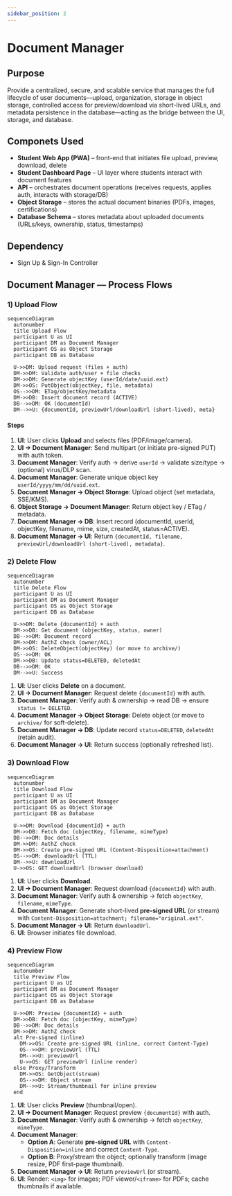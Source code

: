 ```yaml
---
sidebar_position: 2
---
```


# Document Manager

## Purpose

Provide a centralized, secure, and scalable service that manages the full lifecycle of user documents—upload, organization, storage in object storage, controlled access for preview/download via short-lived URLs, and metadata persistence in the database—acting as the bridge between the UI, storage, and database.

## Componets Used

- **Student Web App (PWA)** – front-end that initiates file upload, preview, download, delete  
- **Student Dashboard Page** – UI layer where students interact with document features  
- **API** – orchestrates document operations (receives requests, applies auth, interacts with storage/DB)  
- **Object Storage** – stores the actual document binaries (PDFs, images, certifications)  
- **Database Schema** – stores metadata about uploaded documents (URLs/keys, ownership, status, timestamps)  


## Dependency

- Sign Up & Sign-In Controller

## Document Manager — Process Flows

### 1) Upload Flow

```mermaid
sequenceDiagram
  autonumber
  title Upload Flow
  participant U as UI
  participant DM as Document Manager
  participant OS as Object Storage
  participant DB as Database

  U->>DM: Upload request (files + auth)
  DM->>DM: Validate auth/user + file checks
  DM->>DM: Generate objectKey (userId/date/uuid.ext)
  DM->>OS: PutObject(objectKey, file, metadata)
  OS-->>DM: ETag/objectKey/metadata
  DM->>DB: Insert document record (ACTIVE)
  DB-->>DM: OK (documentId)
  DM-->>U: {documentId, previewUrl/downloadUrl (short-lived), meta}
```

#### Steps

1. **UI**: User clicks **Upload** and selects files (PDF/image/camera).
2. **UI → Document Manager**: Send multipart (or initiate pre-signed PUT) with auth token.
3. **Document Manager**: Verify auth → derive `userId` → validate size/type → (optional) virus/DLP scan.
4. **Document Manager**: Generate unique object key `userId/yyyy/mm/dd/uuid.ext`.
5. **Document Manager → Object Storage**: Upload object (set metadata, SSE/KMS).
6. **Object Storage → Document Manager**: Return object key / ETag / metadata.
7. **Document Manager → DB**: Insert record (documentId, userId, objectKey, filename, mime, size, createdAt, status=ACTIVE).
8. **Document Manager → UI**: Return `{documentId, filename, previewUrl/downloadUrl (short-lived), metadata}`.

### 2) Delete Flow

```mermaid
sequenceDiagram
  autonumber
  title Delete Flow
  participant U as UI
  participant DM as Document Manager
  participant OS as Object Storage
  participant DB as Database

  U->>DM: Delete {documentId} + auth
  DM->>DB: Get document (objectKey, status, owner)
  DB-->>DM: Document record
  DM->>DM: AuthZ check (owner/ACL)
  DM->>OS: DeleteObject(objectKey) (or move to archive/)
  OS-->>DM: OK
  DM->>DB: Update status=DELETED, deletedAt
  DB-->>DM: OK
  DM-->>U: Success
```

1. **UI**: User clicks **Delete** on a document.
2. **UI → Document Manager**: Request delete `{documentId}` with auth.
3. **Document Manager**: Verify auth & ownership → read DB → ensure `status != DELETED`.
4. **Document Manager → Object Storage**: Delete object (or move to `archive/` for soft-delete).
5. **Document Manager → DB**: Update record `status=DELETED`, `deletedAt` (retain audit).
6. **Document Manager → UI**: Return success (optionally refreshed list).

### 3) Download Flow

```mermaid
sequenceDiagram
  autonumber
  title Download Flow
  participant U as UI
  participant DM as Document Manager
  participant OS as Object Storage
  participant DB as Database

  U->>DM: Download {documentId} + auth
  DM->>DB: Fetch doc (objectKey, filename, mimeType)
  DB-->>DM: Doc details
  DM->>DM: AuthZ check
  DM->>OS: Create pre-signed URL (Content-Disposition=attachment)
  OS-->>DM: downloadUrl (TTL)
  DM-->>U: downloadUrl
  U->>OS: GET downloadUrl (browser download)
```

1. **UI**: User clicks **Download**.
2. **UI → Document Manager**: Request download `{documentId}` with auth.
3. **Document Manager**: Verify auth & ownership → fetch `objectKey`, `filename`, `mimeType`.
4. **Document Manager**: Generate short-lived **pre-signed URL** (or stream) with `Content-Disposition=attachment; filename="original.ext"`.
5. **Document Manager → UI**: Return `downloadUrl`.
6. **UI**: Browser initiates file download.

### 4) Preview Flow

```mermaid
sequenceDiagram
  autonumber
  title Preview Flow
  participant U as UI
  participant DM as Document Manager
  participant OS as Object Storage
  participant DB as Database

  U->>DM: Preview {documentId} + auth
  DM->>DB: Fetch doc (objectKey, mimeType)
  DB-->>DM: Doc details
  DM->>DM: AuthZ check
  alt Pre-signed (inline)
    DM->>OS: Create pre-signed URL (inline, correct Content-Type)
    OS-->>DM: previewUrl (TTL)
    DM-->>U: previewUrl
    U->>OS: GET previewUrl (inline render)
  else Proxy/Transform
    DM->>OS: GetObject(stream)
    OS-->>DM: Object stream
    DM-->>U: Stream/thumbnail for inline preview
  end
```

1. **UI**: User clicks **Preview** (thumbnail/open).
2. **UI → Document Manager**: Request preview `{documentId}` with auth.
3. **Document Manager**: Verify auth & ownership → fetch `objectKey`, `mimeType`.
4. **Document Manager**:
   - **Option A**: Generate **pre-signed URL** with `Content-Disposition=inline` and correct `Content-Type`.
   - **Option B**: Proxy/stream the object; optionally transform (image resize, PDF first-page thumbnail).
5. **Document Manager → UI**: Return `previewUrl` (or stream).
6. **UI**: Render: `<img>` for images; PDF viewer/`<iframe>` for PDFs; cache thumbnails if available.



